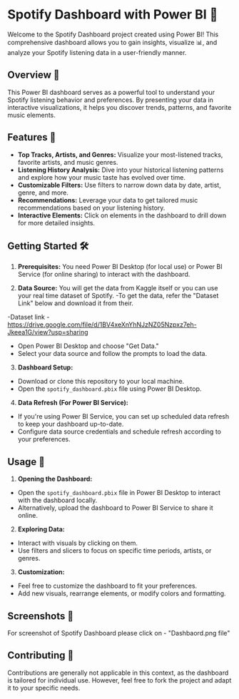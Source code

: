 # Spotify Dashboard with Power BI 🎵

Welcome to the Spotify Dashboard project created using Power BI! This comprehensive dashboard allows you to gain insights, visualize 📊, and analyze your Spotify listening data in a user-friendly manner.

## Overview 🌟

This Power BI dashboard serves as a powerful tool to understand your Spotify listening behavior and preferences. By presenting your data in interactive visualizations, it helps you discover trends, patterns, and favorite music elements.

## Features 🚀

- **Top Tracks, Artists, and Genres:** Visualize your most-listened tracks, favorite artists, and music genres.
- **Listening History Analysis:** Dive into your historical listening patterns and explore how your music taste has evolved over time.
- **Customizable Filters:** Use filters to narrow down data by date, artist, genre, and more.
- **Recommendations:** Leverage your data to get tailored music recommendations based on your listening history.
- **Interactive Elements:** Click on elements in the dashboard to drill down for more detailed insights.

## Getting Started 🛠️

1. **Prerequisites:** You need Power BI Desktop (for local use) or Power BI Service (for online sharing) to interact with the dashboard.

2. **Data Source:** You will get the data from Kaggle itself or you can use your real time dataset of Spotify.
-To get the data, refer the "Dataset Link" below and download it from their.

 -Dataset link - https://drive.google.com/file/d/1BV4xeXnYhNJzNZ05Nzpxz7eh-Jkeea1G/view?usp=sharing

- Open Power BI Desktop and choose "Get Data."
- Select your data source and follow the prompts to load the data.

3. **Dashboard Setup:**
- Download or clone this repository to your local machine.
- Open the `spotify_dashboard.pbix` file using Power BI Desktop.

4. **Data Refresh (For Power BI Service):**
- If you're using Power BI Service, you can set up scheduled data refresh to keep your dashboard up-to-date.
- Configure data source credentials and schedule refresh according to your preferences.

## Usage 🎉

1. **Opening the Dashboard:**
- Open the `spotify_dashboard.pbix` file in Power BI Desktop to interact with the dashboard locally.
- Alternatively, upload the dashboard to Power BI Service to share it online.

2. **Exploring Data:**
- Interact with visuals by clicking on them.
- Use filters and slicers to focus on specific time periods, artists, or genres.

3. **Customization:**
- Feel free to customize the dashboard to fit your preferences.
- Add new visuals, rearrange elements, or modify colors and formatting.

## Screenshots 📸
For screenshot of Spotify Dashboard please click on - "Dashbaord.png file"

## Contributing 🤝

Contributions are generally not applicable in this context, as the dashboard is tailored for individual use. However, feel free to fork the project and adapt it to your specific needs.

